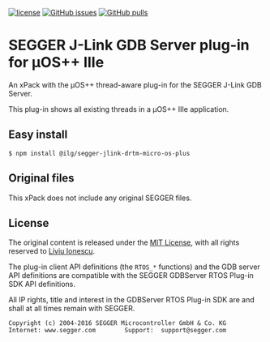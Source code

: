 [![license](https://img.shields.io/github/license/micro-os-plus/segger-jlink-drtm-micro-os-plus)](https://github.com/micro-os-plus/segger-jlink-drtm-micro-os-plus/blob/xpack/LICENSE)
[![GitHub issues](https://img.shields.io/github/issues/micro-os-plus/segger-jlink-drtm-micro-os-plus.svg)](https://github.com/micro-os-plus/segger-jlink-drtm-micro-os-plus/issues)
[![GitHub pulls](https://img.shields.io/github/issues-pr/micro-os-plus/segger-jlink-drtm-micro-os-plus.svg)](https://github.com/micro-os-plus/segger-jlink-drtm-micro-os-plus/pulls)

# SEGGER J-Link GDB Server plug-in for µOS++ IIIe

An xPack with the µOS++ thread-aware plug-in for the SEGGER J-Link GDB Server.

This plug-in shows all existing threads in a µOS++ IIIe application.

## Easy install

```console
$ npm install @ilg/segger-jlink-drtm-micro-os-plus
```

## Original files

This xPack does not include any original SEGGER files.

## License

The original content is released under the
[MIT License](https://opensource.org/licenses/MIT), with all rights reserved to
[Liviu Ionescu](https://github.com/ilg-ul).

The plug-in client API definitions (the `RTOS_*` functions) and the 
GDB server API definitions are compatible with the SEGGER GDBServer 
RTOS Plug-in SDK API definitions.

All IP rights, title and interest in the GDBServer RTOS Plug-in SDK
are and shall at all times remain with SEGGER.

```
Copyright (c) 2004-2016 SEGGER Microcontroller GmbH & Co. KG
Internet: www.segger.com        Support:  support@segger.com
```

